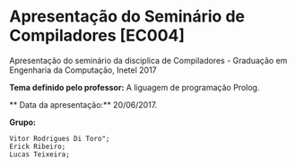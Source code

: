# Apresentação do Seminário de Compiladores [EC004]

Apresentação do seminário da disciplica de Compiladores - Graduação em Engenharia da Computação, Inetel 2017

**Tema definido pelo professor:** A liguagem de programação Prolog.

** Data da apresentação:** 20/06/2017.

**Grupo:**

    Vitor Rodrigues Di Toro";
    Erick Ribeiro;
    Lucas Teixeira;

